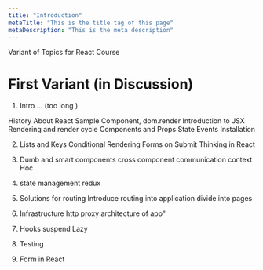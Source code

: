```yaml
---
title: "Introduction"
metaTitle: "This is the title tag of this page"
metaDescription: "This is the meta description"
---
```


Variant of Topics for React Course 

# First Variant (in Discussion)


1. Intro ... (too long )

History
About React
Sample Component, dom.render
Introduction to JSX
Rendering and render cycle
Components and Props
State
Events
Installation

2. Lists and Keys
Conditional Rendering
Forms on Submit
Thinking in React
3. Dumb and smart components
cross component communication
context
Hoc
4. state management
redux


5. Solutions for routing
Introduce routing into application
divide into pages

6. Infrastructure
http
proxy
architecture of app"

7. Hooks
suspend
Lazy

8. Testing

9. Form in React

